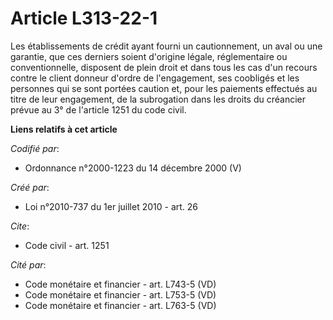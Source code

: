 # Article L313-22-1

Les établissements de crédit ayant fourni un cautionnement, un aval ou une garantie, que ces derniers soient d'origine
légale, réglementaire ou conventionnelle, disposent de plein droit et dans tous les cas d'un recours contre le client donneur
d'ordre de l'engagement, ses coobligés et les personnes qui se sont portées caution et, pour les paiements effectués au titre
de leur engagement, de la subrogation dans les droits du créancier prévue au 3° de l'article 1251 du code civil.

**Liens relatifs à cet article**

_Codifié par_:

  - Ordonnance n°2000-1223 du 14 décembre 2000 (V)

_Créé par_:

  - Loi n°2010-737 du 1er juillet 2010 - art. 26

_Cite_:

  - Code civil - art. 1251

_Cité par_:

  - Code monétaire et financier - art. L743-5 (VD)
  - Code monétaire et financier - art. L753-5 (VD)
  - Code monétaire et financier - art. L763-5 (VD)
